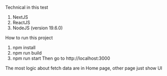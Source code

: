 Technical in this test

1. NextJS
2. ReactJS
3. NodeJS (version 19.6.0)

How to run this project

1. npm install
2. npm run build
3. npm run start
   Then go to http://localhost:3000

The most logic about fetch data are in Home page, other page just show UI
